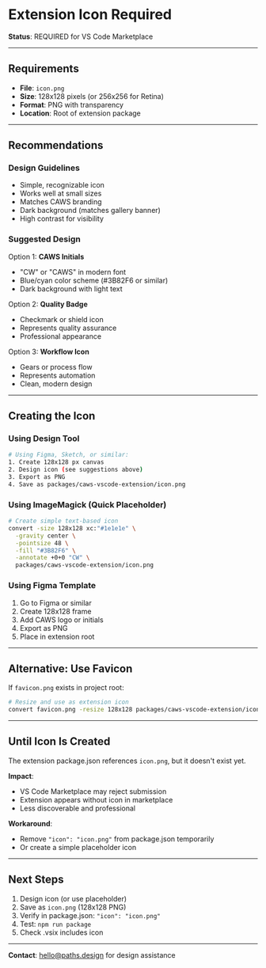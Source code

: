 # Extension Icon Required

**Status**: REQUIRED for VS Code Marketplace

---

## Requirements

- **File**: `icon.png`
- **Size**: 128x128 pixels (or 256x256 for Retina)
- **Format**: PNG with transparency
- **Location**: Root of extension package

---

## Recommendations

### Design Guidelines

- Simple, recognizable icon
- Works well at small sizes
- Matches CAWS branding
- Dark background (matches gallery banner)
- High contrast for visibility

### Suggested Design

Option 1: **CAWS Initials**

- "CW" or "CAWS" in modern font
- Blue/cyan color scheme (#3B82F6 or similar)
- Dark background with light text

Option 2: **Quality Badge**

- Checkmark or shield icon
- Represents quality assurance
- Professional appearance

Option 3: **Workflow Icon**

- Gears or process flow
- Represents automation
- Clean, modern design

---

## Creating the Icon

### Using Design Tool

```bash
# Using Figma, Sketch, or similar:
1. Create 128x128 px canvas
2. Design icon (see suggestions above)
3. Export as PNG
4. Save as packages/caws-vscode-extension/icon.png
```

### Using ImageMagick (Quick Placeholder)

```bash
# Create simple text-based icon
convert -size 128x128 xc:"#1e1e1e" \
  -gravity center \
  -pointsize 48 \
  -fill "#3B82F6" \
  -annotate +0+0 "CW" \
  packages/caws-vscode-extension/icon.png
```

### Using Figma Template

1. Go to Figma or similar
2. Create 128x128 frame
3. Add CAWS logo or initials
4. Export as PNG
5. Place in extension root

---

## Alternative: Use Favicon

If `favicon.png` exists in project root:

```bash
# Resize and use as extension icon
convert favicon.png -resize 128x128 packages/caws-vscode-extension/icon.png
```

---

## Until Icon Is Created

The extension package.json references `icon.png`, but it doesn't exist yet.

**Impact**:

- VS Code Marketplace may reject submission
- Extension appears without icon in marketplace
- Less discoverable and professional

**Workaround**:

- Remove `"icon": "icon.png"` from package.json temporarily
- Or create a simple placeholder icon

---

## Next Steps

1. Design icon (or use placeholder)
2. Save as `icon.png` (128x128 PNG)
3. Verify in package.json: `"icon": "icon.png"`
4. Test: `npm run package`
5. Check .vsix includes icon

---

**Contact**: hello@paths.design for design assistance

